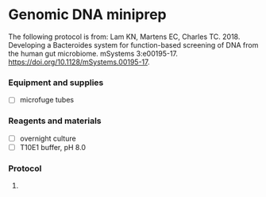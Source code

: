 # Genomic DNA miniprep 

The following protocol is from: Lam KN, Martens EC, Charles TC. 2018. Developing a Bacteroides system for function-based screening of DNA from the human gut microbiome. mSystems 3:e00195-17. https://doi.org/10.1128/mSystems.00195-17.

### Equipment and supplies

- [ ] microfuge tubes

### Reagents and materials

- [ ] overnight culture 
- [ ] T10E1 buffer, pH 8.0

### Protocol

1. 
